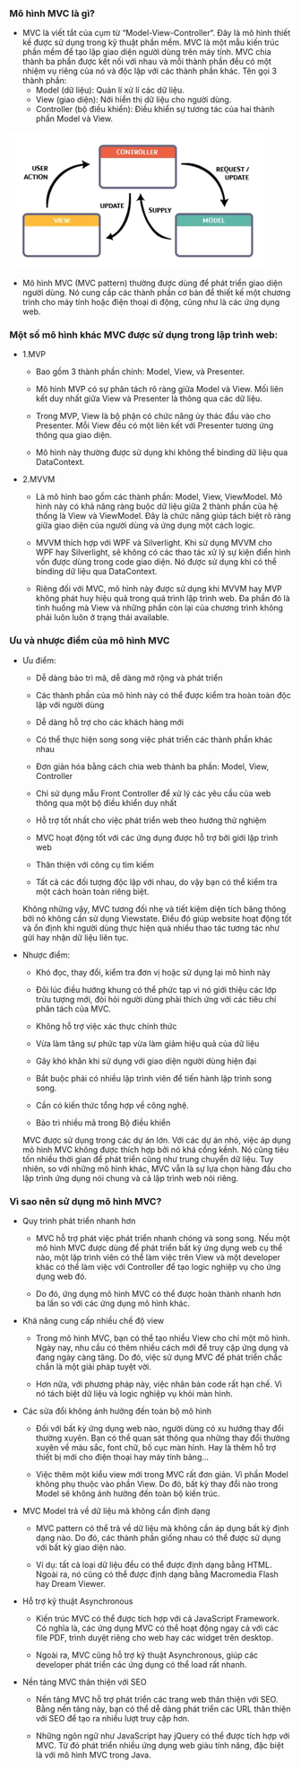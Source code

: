 ### Mô hình MVC là gì?
* MVC là viết tắt của cụm từ “Model-View-Controller“. Đây là mô hình thiết kế được sử dụng trong kỹ thuật phần mềm. MVC là một mẫu kiến trúc phần mềm để tạo lập giao diện người dùng trên máy tính. MVC chia thành ba phần được kết nối với nhau và mỗi thành phần đều có một nhiệm vụ riêng của nó và độc lập với các thành phần khác. Tên gọi 3 thành phần:
  - Model (dữ liệu): Quản lí xử lí các dữ liệu.
  - View (giao diện): Nới hiển thị dữ liệu cho người dùng.
  - Controller (bộ điều khiển): Điều khiển sự tương tác của hai thành phần Model và View.
<img src="https://github.com/pentest-khoa-02/TheMinh/blob/main/Week%202/MVC/image/MVC.webp" width="456px" align="center">

* Mô hình MVC (MVC pattern) thường được dùng để phát triển giao diện người dùng. Nó cung cấp các thành phần cơ bản để thiết kế một chương trình cho máy tính hoặc điện thoại di động, cũng như là các ứng dụng web.

### Một số mô hình khác MVC được sử dụng trong lập trình web:

* 1.MVP

  - Bao gồm 3 thành phần chính: Model, View, và Presenter.

  - Mô hình MVP có sự phân tách rõ ràng giữa Model và View. Mối liên kết duy nhất giữa View và Presenter là thông qua các dữ liệu.

  - Trong MVP, View là bộ phận có chức năng ủy thác đầu vào cho Presenter. Mỗi View đều có một liên kết với Presenter tương ứng thông qua giao diện.

  - Mô hình này thường được sử dụng khi không thể binding dữ liệu qua DataContext.
* 2.MVVM

  - Là mô hình bao gồm các thành phần: Model, View, ViewModel. Mô hình này có khả năng ràng buộc dữ liệu giữa 2 thành phần của hệ thống là View và ViewModel. Đây là chức năng giúp tách biệt rõ ràng giữa giao diện của người dùng và ứng dụng một cách logic.

  - MVVM thích hợp với WPF và Silverlight. Khi sử dụng MVVM cho WPF hay Silverlight, sẽ không có các thao tác xử lý sự kiện điển hình vốn được dùng trong code giao diện. Nó được sử dụng khi có thể binding dữ liệu qua DataContext.

  - Riêng đối với MVC, mô hình này được sử dụng khi MVVM hay MVP không phát huy hiệu quả trong quá trình lập trình web. Đa phần đó là tình huống mà View và những phần còn lại của chương trình không phải luôn luôn ở trạng thái available.
### Ưu và nhược điểm của mô hình MVC
* Ưu điểm:

  - Dễ dàng bảo trì mã, dễ dàng mở rộng và phát triển

  - Các thành phần của mô hình này có thể được kiểm tra hoàn toàn độc lập với người dùng

  - Dễ dàng hỗ trợ cho các khách hàng mới

  - Có thể thực hiện song song việc phát triển các thành phần khác nhau

  - Đơn giản hóa bằng cách chia web thành ba phần: Model, View, Controller

  - Chỉ sử dụng mẫu Front Controller để xử lý các yêu cầu của web thông qua một bộ điều khiển duy nhất

  - Hỗ trợ tốt nhất cho việc phát triển web theo hướng thử nghiệm

  - MVC hoạt động tốt với các ứng dụng được hỗ trợ bởi giới lập trình web

  - Thân thiện với công cụ tìm kiếm

  - Tất cả các đối tượng độc lập với nhau, do vậy bạn có thể kiểm tra một cách hoàn toàn riêng biệt.

  Không những vậy,  MVC  tương đối nhẹ và tiết kiệm diện tích băng thông bởi nó không cần sử dụng Viewstate. Điều đó giúp website hoạt động tốt và ổn định khi người dùng thực hiện quá nhiều thao tác tương tác như gửi hay nhận dữ liệu liên tục.
* Nhược điểm:
  - Khó đọc, thay đổi, kiểm tra đơn vị hoặc sử dụng lại mô hình này

  - Đôi lúc điều hướng khung có thể phức tạp vì nó giới thiệu các lớp trừu tượng mới, đòi hỏi người dùng phải thích ứng với các tiêu chí phân tách của MVC.

  - Không hỗ trợ việc xác thực chính thức

  - Vừa làm tăng sự phức tạp vừa làm giảm hiệu quả của dữ liệu

  - Gây khó khăn khi sử dụng với giao diện người dùng hiện đại

  - Bắt buộc phải có nhiều lập trình viên để tiến hành lập trình song song.

  - Cần có kiến ​​thức tổng hợp về công nghệ.

  - Bảo trì nhiều mã trong Bộ điều khiển

  MVC được sử dụng trong các dự án lớn. Với các dự án nhỏ, việc áp dụng mô hình MVC không được thích hợp bởi nó khá cồng kềnh. Nó cũng tiêu tốn nhiều thời gian để phát triển cũng như trung chuyển dữ liệu. Tuy nhiên, so với những mô hình khác, MVC vẫn là sự lựa chọn hàng đầu cho lập trình ứng dụng nói chung và cả lập trình web nói riêng.
### Vì sao nên sử dụng mô hình MVC?
* Quy trình phát triển nhanh hơn

  - MVC hỗ trợ phát việc phát triển nhanh chóng và song song. Nếu một mô hình MVC được dùng để phát triển bất kỳ ứng dụng web cụ thể nào, một lập trình viên có thể làm việc trên View và một developer khác có thể làm việc với Controller để tạo logic nghiệp vụ cho ứng dụng web đó.

  - Do đó, ứng dụng mô hình MVC có thể được hoàn thành nhanh hơn ba lần so với các ứng dụng mô hình khác.
* Khả năng cung cấp nhiều chế độ view
  - Trong mô hình MVC, bạn có thể tạo nhiều View cho chỉ một mô hình. Ngày nay, nhu cầu có thêm nhiều cách mới để truy cập ứng dụng và đang ngày càng tăng. Do đó, việc sử dụng MVC để phát triển chắc chắn là một giải pháp tuyệt vời.

  - Hơn nữa, với phương pháp này, việc nhân bản code rất hạn chế. Vì nó tách biệt dữ liệu và logic nghiệp vụ khỏi màn hình.
* Các sửa đổi không ảnh hưởng đến toàn bộ mô hình
  - Đối với bất kỳ ứng dụng web nào, người dùng có xu hướng thay đổi thường xuyên. Bạn có thể quan sát thông qua những thay đổi thường xuyên về màu sắc, font chữ, bố cục màn hình. Hay là thêm hỗ trợ thiết bị mới cho điện thoại hay máy tính bảng…

  - Việc thêm một kiểu view mới trong MVC rất đơn giản. Vì phần Model không phụ thuộc vào phần View. Do đó, bất kỳ thay đổi nào trong Model sẽ không ảnh hưởng đến toàn bộ kiến trúc.
* MVC Model trả về dữ liệu mà không cần định dạng
  - MVC pattern có thể trả về dữ liệu mà không cần áp dụng bất kỳ định dạng nào. Do đó, các thành phần giống nhau có thể được sử dụng với bất kỳ giao diện nào.

  - Ví dụ: tất cả loại dữ liệu đều có thể được định dạng bằng HTML. Ngoài ra, nó cũng có thể được định dạng bằng Macromedia Flash hay Dream Viewer.
* Hỗ trợ kỹ thuật Asynchronous
  - Kiến trúc MVC có thể được tích hợp với cả JavaScript Framework. Có nghĩa là, các ứng dụng MVC có thể hoạt động ngay cả với các file PDF, trình duyệt riêng cho web hay các widget trên desktop.

  - Ngoài ra, MVC cũng hỗ trợ kỹ thuật Asynchronous, giúp các developer phát triển các ứng dụng có thể load rất nhanh.
* Nền tảng MVC thân thiện với SEO
  - Nền tảng MVC hỗ trợ phát triển các trang web thân thiện với SEO. Bằng nền tảng này, bạn có thể dễ dàng phát triển các URL thân thiện với SEO để tạo ra nhiều lượt truy cập hơn.

  - Những ngôn ngữ như JavaScript hay jQuery có thể được tích hợp với MVC. Từ đó phát triển nhiều ứng dụng web giàu tính năng, đặc biệt là với mô hình MVC trong Java.
